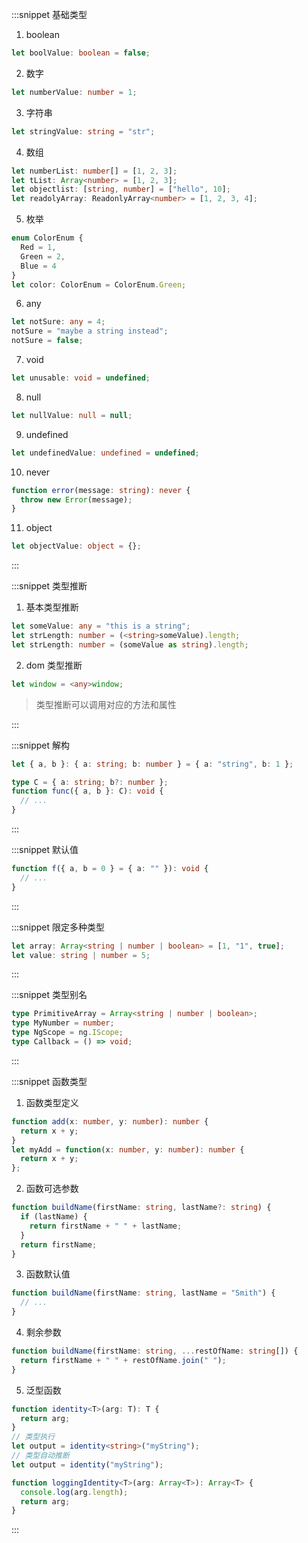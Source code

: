 :::snippet 基础类型

1. boolean

```typescript
let boolValue: boolean = false;
```

2. 数字

```typescript
let numberValue: number = 1;
```

3. 字符串

```typescript
let stringValue: string = "str";
```

4. 数组

```typescript
let numberList: number[] = [1, 2, 3];
let tList: Array<number> = [1, 2, 3];
let objectlist: [string, number] = ["hello", 10];
let readolyArray: ReadonlyArray<number> = [1, 2, 3, 4];
```

5. 枚举

```typescript
enum ColorEnum {
  Red = 1,
  Green = 2,
  Blue = 4
}
let color: ColorEnum = ColorEnum.Green;
```

6. any

```typescript
let notSure: any = 4;
notSure = "maybe a string instead";
notSure = false;
```

7. void

```typescript
let unusable: void = undefined;
```

8. null

```typescript
let nullValue: null = null;
```

9. undefined

```typescript
let undefinedValue: undefined = undefined;
```

10. never

```typescript
function error(message: string): never {
  throw new Error(message);
}
```

11. object

```typescript
let objectValue: object = {};
```

:::

:::snippet 类型推断

1. 基本类型推断

```typescript
let someValue: any = "this is a string";
let strLength: number = (<string>someValue).length;
let strLength: number = (someValue as string).length;
```

2. dom 类型推断

```typescript
let window = <any>window;
```

> 类型推断可以调用对应的方法和属性

:::

:::snippet 解构

```typescript
let { a, b }: { a: string; b: number } = { a: "string", b: 1 };
```

```typescript
type C = { a: string; b?: number };
function func({ a, b }: C): void {
  // ...
}
```

:::

:::snippet 默认值

```typescript
function f({ a, b = 0 } = { a: "" }): void {
  // ...
}
```

:::

:::snippet 限定多种类型

```typescript
let array: Array<string | number | boolean> = [1, "1", true];
let value: string | number = 5;
```

:::

:::snippet 类型别名

```typescript
type PrimitiveArray = Array<string | number | boolean>;
type MyNumber = number;
type NgScope = ng.IScope;
type Callback = () => void;
```

:::

:::snippet 函数类型

1. 函数类型定义

```typescript
function add(x: number, y: number): number {
  return x + y;
}
let myAdd = function(x: number, y: number): number {
  return x + y;
};
```

2. 函数可选参数

```typescript
function buildName(firstName: string, lastName?: string) {
  if (lastName) {
    return firstName + " " + lastName;
  }
  return firstName;
}
```

3. 函数默认值

```typescript
function buildName(firstName: string, lastName = "Smith") {
  // ...
}
```

4. 剩余参数

```typescript
function buildName(firstName: string, ...restOfName: string[]) {
  return firstName + " " + restOfName.join(" ");
}
```

5. 泛型函数

```typescript
function identity<T>(arg: T): T {
  return arg;
}
// 类型执行
let output = identity<string>("myString");
// 类型自动推断
let output = identity("myString");
```

```typescript
function loggingIdentity<T>(arg: Array<T>): Array<T> {
  console.log(arg.length);
  return arg;
}
```

:::
